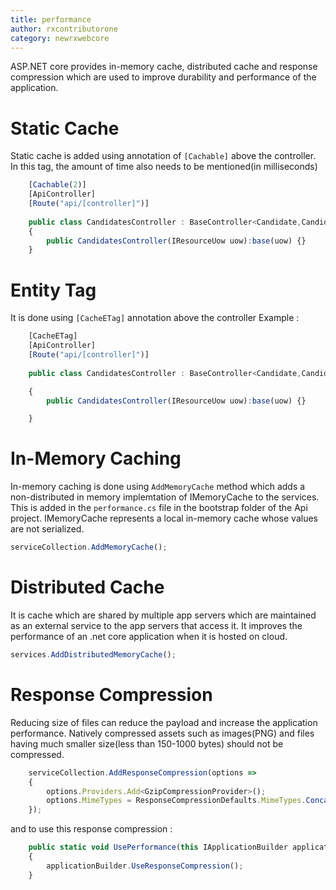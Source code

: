 ```yaml
---
title: performance
author: rxcontributorone
category: newrxwebcore
---
```


ASP.NET core provides in-memory cache, distributed cache and response compression which are  used to improve durability and performance of 
the application. 

# Static Cache
Static cache is added using annotation of `[Cachable]` above the controller. In this tag, the amount of time also needs to be mentioned(in milliseconds)

```js
    [Cachable(2)]
    [ApiController]
    [Route("api/[controller]")]
	
	public class CandidatesController : BaseController<Candidate,Candidate,Candidate>
    {
        public CandidatesController(IResourceUow uow):base(uow) {}
    }
```

# Entity Tag
It is done using `[CacheETag]` annotation above the controller 
Example :

```js
    [CacheETag]
    [ApiController]
    [Route("api/[controller]")]
	
	public class CandidatesController : BaseController<Candidate,Candidate,Candidate>

    {
        public CandidatesController(IResourceUow uow):base(uow) {}

    }
```

# In-Memory Caching
In-memory caching is done using `AddMemoryCache` method which adds a non-distributed in memory implemtation of IMemoryCache to the services.
This is added in the `performance.cs` file in the bootstrap folder of the Api project. IMemoryCache represents a local in-memory cache whose values are not serialized.

```js
serviceCollection.AddMemoryCache();
```

# Distributed Cache
It is cache which are shared by multiple app servers which are maintained as an external service to the app servers that access it. It improves the performance of an .net core application when it is hosted on cloud.

```js
services.AddDistributedMemoryCache();
```

# Response Compression
Reducing size of files can reduce the payload and increase the application performance. Natively compressed assets such as images(PNG) and files having much smaller size(less than 150-1000 bytes) should not be compressed.     

```js
    serviceCollection.AddResponseCompression(options =>
    {
        options.Providers.Add<GzipCompressionProvider>();
        options.MimeTypes = ResponseCompressionDefaults.MimeTypes.Concat(new[] { "image/svg+xml" });
    });
```

and to use this response compression :

```js
    public static void UsePerformance(this IApplicationBuilder applicationBuilder)
    {
        applicationBuilder.UseResponseCompression();
    }
```
